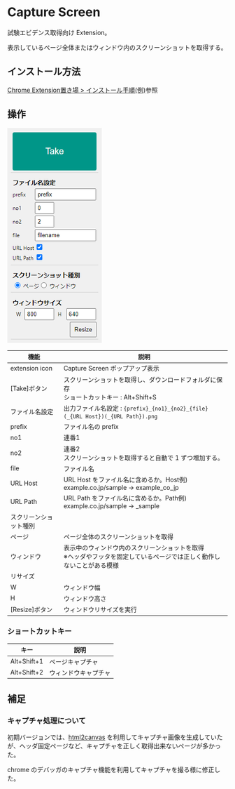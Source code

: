 # Capture Screen
試験エビデンス取得向け Extension。

表示しているページ全体またはウィンドウ内のスクリーンショットを取得する。

## インストール方法

[Chrome Extension置き場 > インストール手順(例)](../ReadMe.md#インストール手順例)参照

## 操作

![画面](./images/ss.png)

|機能   |説明   |
|---|---|
|extension icon | Capture Screen ポップアップ表示
|[Take]ボタン   |スクリーンショットを取得し、ダウンロードフォルダに保存<br />ショートカットキー : Alt+Shift+S   |
|ファイル名設定| 出力ファイル名設定 : `{prefix}_{no1}_{no2}_{file}(_{URL Host})(_{URL Path}).png` |
|prefix| ファイル名の prefix |
|no1| 連番1 |
|no2| 連番2<br />スクリーンショットを取得すると自動で 1 ずつ増加する。 |
|file| ファイル名 |
|URL Host| URL Host をファイル名に含めるか。Host例) example.co.jp/sample -> example_co_jp |
|URL Path| URL Path をファイル名に含めるか。Path例) example.co.jp/sample -> _sample |
|スクリーンショット種別||
|ページ| ページ全体のスクリーンショットを取得 |
|ウィンドウ| 表示中のウィンドウ内のスクリーンショットを取得<br />※ヘッダやフッタを固定しているページでは正しく動作しないことがある模様 |
|リサイズ||
|W|ウィンドウ幅|
|H|ウィンドウ高さ
|[Resize]ボタン|ウィンドウリサイズを実行|

### ショートカットキー

|キー   |説明   |
|---|---|
|Alt+Shift+1 | ページキャプチャ
|Alt+Shift+2 | ウィンドウキャプチャ


## 補足
### キャプチャ処理について
初期バージョンでは、[html2canvas](https://html2canvas.hertzen.com/) を利用してキャプチャ画像を生成していたが、ヘッダ固定ページなど、キャプチャを正しく取得出来ないページが多かった。

chrome のデバッガのキャプチャ機能を利用してキャプチャを撮る様に修正した。
